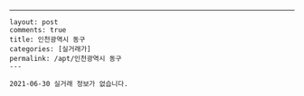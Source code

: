 ---
    layout: post
    comments: true
    title: 인천광역시 동구
    categories: [실거래가]
    permalink: /apt/인천광역시 동구
    ---

    2021-06-30 실거래 정보가 없습니다.

    